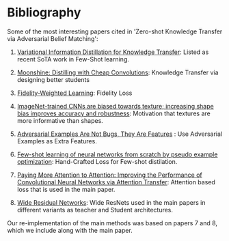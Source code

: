 # Bibliography

Some of the most interesting papers cited in 'Zero-shot Knowledge Transfer via Adversarial Belief Matching':

1. [Variational Information Distillation for Knowledge Transfer](https://arxiv.org/abs/1904.05835): Listed as recent SoTA work in Few-Shot learning. 

2. [Moonshine: Distilling with Cheap Convolutions](https://arxiv.org/abs/1711.02613): Knowledge Transfer via designing better students

3. [Fidelity-Weighted Learning](https://arxiv.org/abs/1711.02799): Fidelity Loss

4. [ImageNet-trained CNNs are biased towards texture; increasing shape bias improves accuracy and robustness](https://arxiv.org/abs/1811.12231): Motivation that textures are more informative than shapes.

5. [Adversarial Examples Are Not Bugs, They Are Features](https://arxiv.org/abs/1905.02175) : Use Adversarial Examples as Extra Features.

6. [Few-shot learning of neural networks from scratch by pseudo example optimization](https://arxiv.org/abs/1802.03039):  Hand-Crafted Loss for Few-shot distilation.

7. [Paying More Attention to Attention: Improving the Performance of Convolutional Neural Networks via Attention Transfer](https://arxiv.org/abs/1612.03928): Attention based loss that is used in the main paper.

8. [Wide Residual Networks](https://arxiv.org/abs/1605.07146): Wide ResNets used in the main papers in different variants as teacher and Student architectures.  

Our re-implementation of the main methods was based on papers 7 and 8, which we include along with the main paper. 
